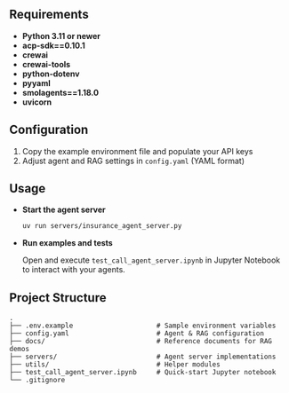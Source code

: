 ## Requirements

- **Python 3.11 or newer**
- **acp-sdk==0.10.1**
- **crewai**
- **crewai-tools**
- **python-dotenv**
- **pyyaml**
- **smolagents==1.18.0**
- **uvicorn**

## Configuration

1. Copy the example environment file and populate your API keys
2. Adjust agent and RAG settings in `config.yaml` (YAML format)

## Usage

- **Start the agent server**

  ```bash
  uv run servers/insurance_agent_server.py
  ```

- **Run examples and tests**

  Open and execute `test_call_agent_server.ipynb` in Jupyter Notebook to interact with your agents.

## Project Structure

```
.
├── .env.example                     # Sample environment variables
├── config.yaml                      # Agent & RAG configuration
├── docs/                            # Reference documents for RAG demos
├── servers/                         # Agent server implementations
├── utils/                           # Helper modules
├── test_call_agent_server.ipynb     # Quick-start Jupyter notebook
└── .gitignore
```
